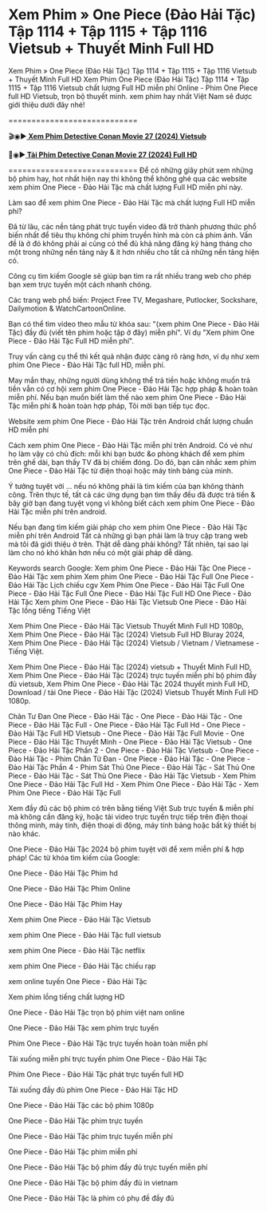 # Xem Phim » One Piece (Đảo Hải Tặc) Tập 1114 + Tập 1115 + Tập 1116 Vietsub + Thuyết Minh Full HD
Xem Phim » One Piece (Đảo Hải Tặc) Tập 1114 + Tập 1115 + Tập 1116 Vietsub + Thuyết Minh Full HD
Xem Phim One Piece (Đảo Hải Tặc) Tập 1114 + Tập 1115 + Tập 1116 Vietsub chất lượng Full HD miễn phí Online - Phim One Piece full HD Vietsub, trọn bộ thuyết minh. xem phim hay nhất Việt Nam sẽ được giới thiệu dưới đây nhé!

============================

🎬◉▶️<b><a href="https://hhchina.net/thong-tin-phim/one-piece-2.html"> Xem Phim Detective Conan Movie 27 (2024) Vietsub</a></b>

📁◉▶️<b><a href="https://hhchina.net/thong-tin-phim/one-piece-2.html"> Tải Phim Detective Conan Movie 27 (2024) Full HD</a></b>

============================
Để có những giây phút xem những bộ phim hay, hot nhất hiện nay thì không thể không ghé qua các website xem phim One Piece - Đảo Hải Tặc mà chất lượng Full HD miễn phí này.

Làm sao để xem phim One Piece - Đảo Hải Tặc mà chất lượng Full HD miễn phí?

Đã từ lâu, các nền tảng phát trực tuyến video đã trở thành phương thức phổ biến nhất để tiêu thụ không chỉ phim truyền hình mà còn cả phim ảnh. Vấn đề là ở đó không phải ai cũng có thể đủ khả năng đăng ký hàng tháng cho một trong những nền tảng này & ít hơn nhiều cho tất cả những nền tảng hiện có.

Công cụ tìm kiếm Google sẽ giúp bạn tìm ra rất nhiều trang web cho phép bạn xem trực tuyến một cách nhanh chóng.

Các trang web phổ biến: Project Free TV, Megashare, Putlocker, Sockshare, Dailymotion & WatchCartoonOnline.

Bạn có thể tìm video theo mẫu từ khóa sau: "(xem phim One Piece - Đảo Hải Tặc) đầy đủ (viết tên phim hoặc tập ở đây) miễn phí". Ví dụ "Xem phim One Piece - Đảo Hải Tặc Full HD miễn phí".

Truy vấn càng cụ thể thì kết quả nhận được càng rõ ràng hơn, ví dụ như xem phim One Piece - Đảo Hải Tặc full HD, miễn phí.

May mắn thay, những người dùng không thể trả tiền hoặc không muốn trả tiền vẫn có cơ hội xem phim One Piece - Đảo Hải Tặc hợp pháp & hoàn toàn miễn phí. Nếu bạn muốn biết làm thế nào xem phim One Piece - Đảo Hải Tặc miễn phí & hoàn toàn hợp pháp, Tôi mời bạn tiếp tục đọc.

Website xem phim One Piece - Đảo Hải Tặc trên Android chất lượng chuẩn HD miễn phí

Cách xem phim One Piece - Đảo Hải Tặc miễn phí trên Android. Có vẻ như họ làm vậy có chủ đích: mỗi khi bạn bước &o phòng khách để xem phim trên ghế dài, bạn thấy TV đã bị chiếm đóng. Do đó, bạn cân nhắc xem phim One Piece - Đảo Hải Tặc từ điện thoại hoặc máy tính bảng của mình.

Ý tưởng tuyệt vời ... nếu nó không phải là tìm kiếm của bạn không thành công. Trên thực tế, tất cả các ứng dụng bạn tìm thấy đều đã được trả tiền & bây giờ bạn đang tuyệt vọng vì không biết cách xem phim One Piece - Đảo Hải Tặc miễn phí trên android.

Nếu bạn đang tìm kiếm giải pháp cho xem phim One Piece - Đảo Hải Tặc miễn phí trên Android Tất cả những gì bạn phải làm là truy cập trang web mà tôi đã giới thiệu ở trên. Thật dễ dàng phải không? Tất nhiên, tại sao lại làm cho nó khó khăn hơn nếu có một giải pháp dễ dàng.

Keywords search Google: Xem phim One Piece - Đảo Hải Tặc One Piece - Đảo Hải Tặc xem phim Xem phim One Piece - Đảo Hải Tặc Full One Piece - Đảo Hải Tặc Lịch chiếu cgv Xem Phim One Piece - Đảo Hải Tặc Full One Piece - Đảo Hải Tặc Full One Piece - Đảo Hải Tặc Full HD One Piece - Đảo Hải Tặc Xem phim One Piece - Đảo Hải Tặc Vietsub One Piece - Đảo Hải Tặc lồng tiếng Tiếng Việt

Xem Phim One Piece - Đảo Hải Tặc Vietsub Thuyết Minh Full HD 1080p, Xem Phim One Piece - Đảo Hải Tặc (2024) Vietsub Full HD Bluray 2024, Xem Phim One Piece - Đảo Hải Tặc (2024) Vietsub / Vietnam / Vietnamese - Tiếng Việt.

Xem Phim One Piece - Đảo Hải Tặc (2024) vietsub + Thuyết Minh Full HD, Xem Phim One Piece - Đảo Hải Tặc (2024) trực tuyến miễn phí bộ phim đầy đủ vietsub, Xem Phim One Piece - Đảo Hải Tặc 2024 thuyết minh Full HD, Download / tải One Piece - Đảo Hải Tặc (2024) Vietsub Thuyết Minh Full HD 1080p.

Chân Tư Đan One Piece - Đảo Hải Tặc - One Piece - Đảo Hải Tặc - One Piece - Đảo Hải Tặc Full - One Piece - Đảo Hải Tặc Full Hd - One Piece - Đảo Hải Tặc Full HD Vietsub - One Piece - Đảo Hải Tặc Full Movie - One Piece - Đảo Hải Tặc Thuyết Minh - One Piece - Đảo Hải Tặc Vietsub - One Piece - Đảo Hải Tặc Phần 2 - One Piece - Đảo Hải Tặc Vietsub - One Piece - Đảo Hải Tặc - Phim Chân Tử Đan - One Piece - Đảo Hải Tặc - One Piece - Đảo Hải Tặc Phần 4 - Phim Sát Thủ One Piece - Đảo Hải Tặc - Sát Thủ One Piece - Đảo Hải Tặc - Sát Thủ One Piece - Đảo Hải Tặc Vietsub - Xem Phim One Piece - Đảo Hải Tặc Full Hd - Xem Phim One Piece - Đảo Hải Tặc - Xem Phim One Piece - Đảo Hải Tặc Full


Xem đầy đủ các bộ phim có trên bằng tiếng Việt Sub trực tuyến & miễn phí mà không cần đăng ký, hoặc tải video trực tuyến trực tiếp trên điện thoại thông minh, máy tính, điện thoại di động, máy tính bảng hoặc bất kỳ thiết bị nào khác.

One Piece - Đảo Hải Tặc 2024 bộ phim tuyệt vời để xem miễn phí & hợp pháp!
Các từ khóa tìm kiếm của Google:

One Piece - Đảo Hải Tặc Phim hd

One Piece - Đảo Hải Tặc Phim Online

One Piece - Đảo Hải Tặc Phim Hay

Xem phim One Piece - Đảo Hải Tặc Vietsub

xem phim One Piece - Đảo Hải Tặc full vietsub

xem phim One Piece - Đảo Hải Tặc netflix

xem phim One Piece - Đảo Hải Tặc chiếu rạp

xem online tuyến One Piece - Đảo Hải Tặc

Xem phim lồng tiếng chất lượng HD

One Piece - Đảo Hải Tặc trọn bộ phim việt nam online

One Piece - Đảo Hải Tặc xem phim trực tuyến

Phim One Piece - Đảo Hải Tặc trực tuyến hoàn toàn miễn phí

Tải xuống miễn phí trực tuyến phim One Piece - Đảo Hải Tặc

Phim One Piece - Đảo Hải Tặc phát trực tuyến full HD

Tải xuống đầy đủ phim One Piece - Đảo Hải Tặc HD

One Piece - Đảo Hải Tặc các bộ phim 1080p

One Piece - Đảo Hải Tặc phim trực tuyến

One Piece - Đảo Hải Tặc phim trực tuyến miễn phí

One Piece - Đảo Hải Tặc phim miễn phí

One Piece - Đảo Hải Tặc bộ phim đầy đủ trực tuyến miễn phí

One Piece - Đảo Hải Tặc bộ phim đầy đủ in vietnam

One Piece - Đảo Hải Tặc là phim có phụ đề đầy đủ
